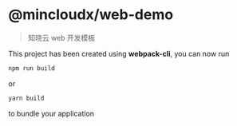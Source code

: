 # @mincloudx/web-demo

> 知晓云 web 开发模板

This project has been created using **webpack-cli**, you can now run

```bash
npm run build
```

or

```bash
yarn build
```

to bundle your application
